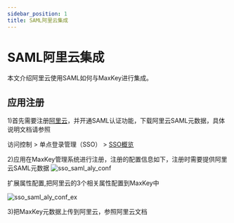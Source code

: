 ```yaml
---
sidebar_position: 1
title: SAML阿里云集成
---
```

# SAML阿里云集成
本文介绍阿里云使用SAML如何与MaxKey进行集成。

<h2>应用注册</h2>

1)首先需要注册<a href="https://www.aliyun.com/" target="_blank" >阿里云</a>，并开通SAML认证功能，下载阿里云SAML元数据，具体说明文档请参照

访问控制 &gt; 单点登录管理（SSO） &gt; <a href="https://helpcdn.aliyun.com/document_detail/93684.html?spm=a2c4g.11186623.3.2.39a64d7bn76ODT" target="_blank" >SSO概览 </a>


2)应用在MaxKey管理系统进行注册，注册的配置信息如下，注册时需要提供阿里云SAML元数据
![sso_saml_aly_conf](/images/sso/sso_saml_aly_conf.png)


扩展属性配置,把阿里云的3个相关属性配置到MaxKey中

![sso_saml_aly_conf_ex](/images/sso/sso_saml_aly_conf_ex.png)

3)把MaxKey元数据上传到阿里云，参照阿里云文档
